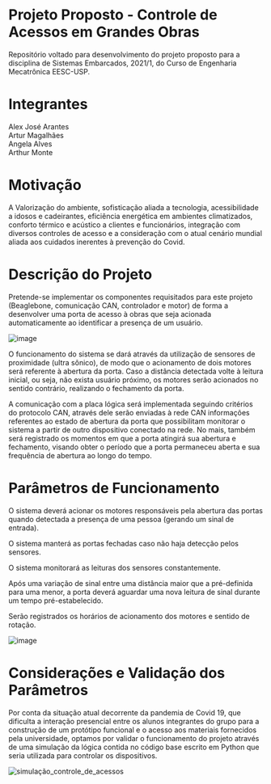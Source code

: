 
# Projeto Proposto - Controle de Acessos em Grandes Obras
Repositório voltado para desenvolvimento do projeto proposto para a disciplina de Sistemas Embarcados, 2021/1, do Curso de Engenharia Mecatrônica EESC-USP.

# Integrantes
Alex José Arantes\
Artur Magalhães\
Angela Alves \
Arthur Monte

# Motivação
A Valorização do ambiente, sofisticação aliada a tecnologia, acessibilidade a idosos e cadeirantes, eficiência energética em ambientes climatizados, conforto térmico e acústico a clientes e funcionários, integração com diversos controles de acesso e a consideração com o atual cenário mundial aliada aos cuidados inerentes à prevenção do Covid.

# Descrição do Projeto
Pretende-se implementar os componentes requisitados para este projeto (Beaglebone, comunicação CAN, controlador e motor) de forma a desenvolver uma porta de acesso à obras que seja acionada automaticamente ao identificar a presença de um usuário. 

![image](https://user-images.githubusercontent.com/86329504/127577392-621da455-ae77-4f92-adc5-c0075e5cf13d.png)

O funcionamento do sistema se dará através da utilização de sensores de proximidade (ultra sônico), de modo que o acionamento de dois motores será referente à abertura da porta. Caso a distância detectada volte à leitura inicial, ou seja, não exista usuário próximo, os motores serão acionados no sentido contrário, realizando o fechamento da porta.

A comunicação com a placa lógica será implementada seguindo critérios do protocolo CAN, através dele serão enviadas à rede CAN informações referentes ao estado de abertura da porta que possibilitam monitorar o sistema a partir de outro dispositivo conectado na rede. No mais, também será  registrado os momentos em que a porta atingirá sua abertura e fechamento, visando obter o período que a porta permaneceu aberta e sua frequência de abertura ao longo do tempo.


# Parâmetros de Funcionamento

O sistema deverá acionar os motores responsáveis pela abertura das portas quando detectada a presença de uma pessoa (gerando um sinal de entrada).

O sistema manterá as portas fechadas caso não haja detecção pelos sensores.

O sistema monitorará as leituras dos sensores constantemente.

Após uma variação de sinal entre uma distância maior que a pré-definida para uma menor, a porta deverá aguardar uma nova leitura de sinal durante um tempo pré-estabelecido.

Serão registrados os horários de acionamento dos motores e sentido de rotação.


![image](https://user-images.githubusercontent.com/86329504/127406284-50d9922a-ed76-4323-9e3e-c1f34bf78af2.png)

# Considerações e Validação dos Parâmetros

Por conta da situação atual decorrente da pandemia de Covid 19, que dificulta a interação presencial entre os alunos integrantes do grupo para a construção de um protótipo funcional e o acesso aos materiais fornecidos pela universidade, optamos por validar o funcionamento do projeto através de uma simulação da lógica contida no código base escrito em Python que seria utilizada para controlar os dispositivos.


![simulação_controle_de_acessos](https://user-images.githubusercontent.com/83198956/127705301-8f679736-6e7b-4b9c-9d11-5e8319891887.jpg)
